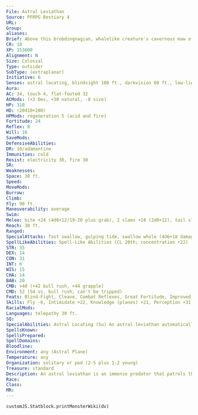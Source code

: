 ```yaml
---
File: Astral Leviathan
Source: PFRPG Bestiary 4
URL: 
Group: 
aliases: 
Brief: Above this brobdingnagian, whalelike creature's cavernous maw of freakish teeth, multiple eyes peer out in different directions.
CR: 18
XP: 153600
Alignment: N
Size: Colossal
Type: outsider
SubType: (extraplanar)
Initiative: 6
Senses: astral locating, blindsight 180 ft., darkvision 60 ft., low-light vision; Perception +31
Aura: 
AC: 34, touch 4, flat-footed 32
ACMods: (+2 Dex, +30 natural, -8 size)
HP: 310
HD: (20d10+200)
HPMods: regeneration 5 (acid and fire)
Fortitude: 24
Reflex: 8
Will: 16
SaveMods: 
DefensiveAbilities: 
DR: 10/adamantine
Immunities: cold
Resist: electricity 30, fire 30
SR: 
Weaknesses: 
Space: 30 ft.
Speed: 
MoveMods: 
Burrow: 
Climb: 
Fly: 90 ft.
Maneuverability: average
Swim: 
Melee: bite +24 (4d6+12/19-20 plus grab), 2 slams +24 (2d8+12), tail slap +19 (4d6+6)
Reach: 30 ft.
Ranged: 
SpecialAttacks: fast swallow, gulping tide, swallow whole (4d6+18 damage, AC 25, 31 hp)
SpellLikeAbilities: Spell-Like Abilities (CL 20th; concentration +22)   3/day-dimension door
STR: 35
DEX: 14
CON: 31
INT: 6
WIS: 15
CHA: 14
BAB: 20
CMB: +40 (+42 bull rush, +44 grapple)
CMD: 52 (54 vs. bull rush, can't be tripped)
Feats: Blind-Fight, Cleave, Combat Reflexes, Great Fortitude, Improved Bull Rush, Improved Critical (bite), Improved Initiative, Iron Will, Power Attack, Skill Focus (Perception)
Skills: Fly -6, Intimidate +22, Knowledge (planes) +21, Perception +31, Survival +22
RacialMods: 
Languages: telepathy 30 ft.
SQ: 
SpecialAbilities: Astral Locating (Su) An astral leviathan automatically knows the distance and direction to any place on the Astral Plane it has ever visited. Once per day it can use this ability to determine the location of a creature on the Astral Plane (as if using locate creature with unlimited range).  Gulping Tide (Ex) An astral leviathan can create a 60-foot cone of roiling astral material, pulling all Large or smaller creatures and objects into its mouth so it can swallow them. Any creature in the area that succeeds at a DC 30 Fortitude save moves up to 60 feet toward the cone's origin; creatures that fail are swallowed. The leviathan can use this ability only once per minute. The save DC is Constitution-based.
SpellsKnown: 
SpellsPrepared: 
SpellDomains: 
Bloodline: 
Environment: any (Astral Plane)
Temperature: any
Organization: solitary or pod (2-5 plus 1-2 young)
Treasure: standard
Description: An astral leviathan is an immense predator that patrols the silvery void of the Astral Plane in search of food and new experiences. Dangerous if provoked, it is intelligent enough to be reasoned with, though most visitors to that plane mistakenly believe it is just a beast. It requires only a minimal amount of physical food, as it primarily sustains itself on planar energies (particularly those radiating from natural portals to other planes) and invisible streamers of astral dust. Astral leviathans are curious about types of creatures they've never met before and places they haven't visited. Civilized inhabitants of the Astral Plane might befriend, bribe, or tame leviathans, using them as cargo vessels or navigators on journeys to remote locations. More savage races enslave them with enchantments and hooked barbs and use them for the same purpose. An astral leviathan is approximately 70 feet long and weighs 60 tons.
Race: 
Class: 
MR: 
---
```

```dataviewjs
customJS.Statblock.printMonsterWiki(dv)
```
